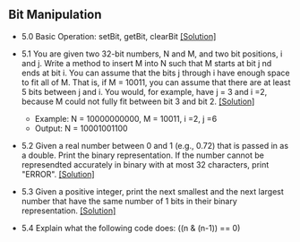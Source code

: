 ## Bit Manipulation

- 5.0 Basic Operation: setBit, getBit, clearBit [[Solution]](../code/5.0.java)

- 5.1 You are given two 32-bit numbers, N and M, and two bit positions, i and j. Write a method to insert M into N such that M starts at bit j nd ends at bit i. You can assume that the bits j through i have enough space to fit all of M. That is, if M = 10011, you can assume that there are at least 5 bits between j and i. You would, for example, have j = 3 and i =2, because M could not fully fit between bit 3 and bit 2. [[Solution]](../code/5.1.java)
  - Example: N = 10000000000, M = 10011, i =2, j =6
  - Output: N = 10001001100

- 5.2 Given a real number between 0 and 1 (e.g., 0.72) that is passed in as a double. Print the binary representation. If the number cannot be represendted accurately in binary with at most 32 characters, print "ERROR". [[Solution]](../code/5.2.java)

- 5.3 Given a positive integer, print the next smallest and the next largest number that have the same number of 1 bits in their binary representation. [[Solution]](../code/5.3.java)

- 5.4 Explain what the following code does: ((n & (n-1)) == 0)
